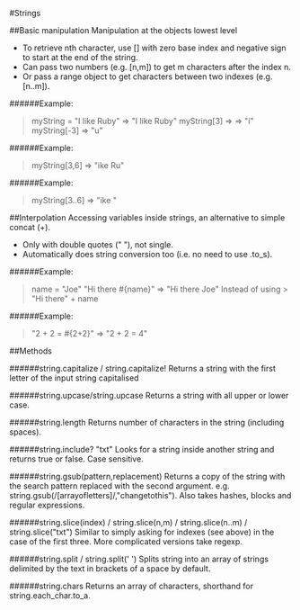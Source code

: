 #Strings

##Basic manipulation
Manipulation at the objects lowest level

- To retrieve nth character, use [] with zero base index and negative sign to start at the end of the string.
- Can pass two numbers (e.g. [n,m]) to get m characters after the index n.
- Or pass a range object to get characters between two indexes (e.g. [n..m]).

######Example:

 > myString = "I like Ruby"
 => "I like Ruby"
 > myString[3]
 => => "i"
 > myString[-3]
 => "u"

######Example:

 >myString[3,6]
 => "ike Ru"

######Example:

 >myString[3..6]
 => "ike "

##Interpolation
Accessing variables inside strings, an alternative to simple concat (+).

- Only with double quotes (" "), not single.
- Automatically does string conversion too (i.e. no need to use .to_s).

######Example:

> name = "Joe"
> "Hi there #{name}"
=> "Hi there Joe"
Instead of using > "Hi there" + name

######Example:

> "2 + 2 = #{2+2}"
=> "2 + 2 = 4"

##Methods

######string.capitalize / string.capitalize!
Returns a string with the first letter of the input string capitalised

######string.upcase/string.upcase
Returns a string with all upper or lower case.

######string.length
Returns number of characters in the string (including spaces).

######string.include? "txt"
Looks for a string inside another string and returns true or false. Case sensitive.

######string.gsub(pattern,replacement)
Returns a copy of the string with the search pattern replaced with the second argument. e.g. string.gsub(/[arrayofletters]/,"changetothis"). Also takes hashes, blocks and regular expressions.

######string.slice(index) / string.slice(n,m) / string.slice(n..m) / string.slice("txt")
Similar to simply asking for indexes (see above) in the case of the first three. More complicated versions take regexp.

######string.split / string.split(' ')
Splits string into an array of strings delimited by the text in brackets of a space by default.

######string.chars
Returns an array of characters, shorthand for string.each_char.to_a.
